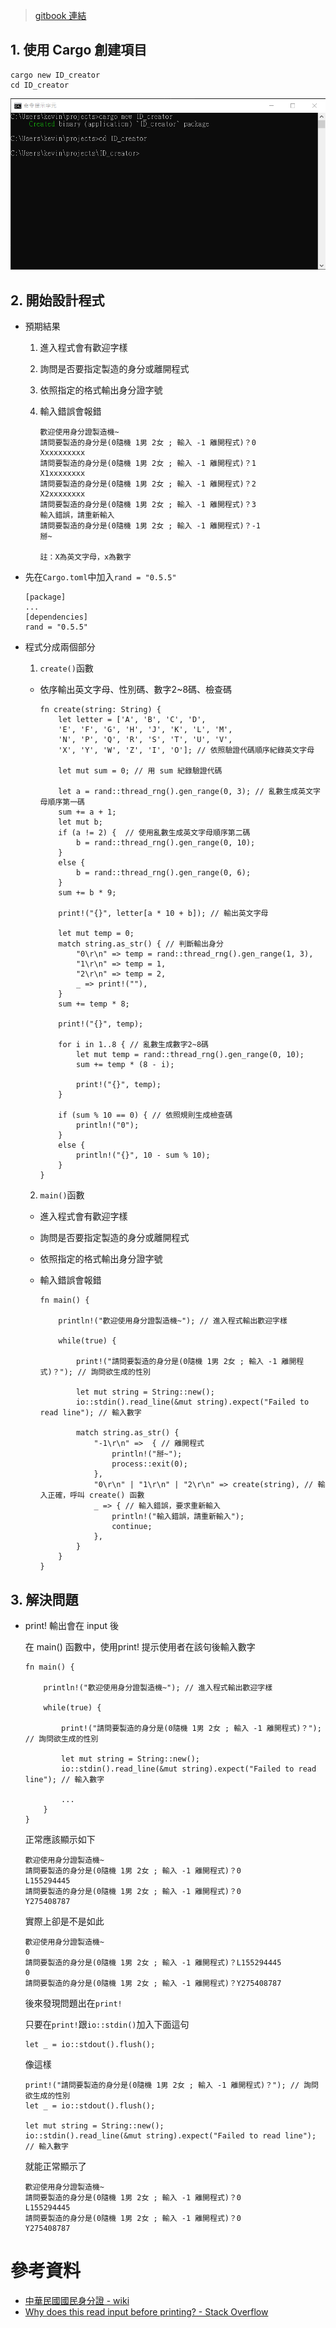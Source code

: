 > ​[gitbook 連結](https://kevin823lin.gitbook.io/learn-rust-from-zero/id-creator)​

## 1. 使用 Cargo 創建項目
```
cargo new ID_creator
cd ID_creator
```

![](https://github.com/kevin823lin/sp108b/blob/master/FinalProject/src/4.1.png?raw=true)

## 2. 開始設計程式

* 預期結果
    1. 進入程式會有歡迎字樣
    2. 詢問是否要指定製造的身分或離開程式
    3. 依照指定的格式輸出身分證字號
    4. 輸入錯誤會報錯

        ```
        歡迎使用身分證製造機~
        請問要製造的身分是(0隨機 1男 2女 ; 輸入 -1 離開程式)？0
        Xxxxxxxxxx
        請問要製造的身分是(0隨機 1男 2女 ; 輸入 -1 離開程式)？1
        X1xxxxxxxx
        請問要製造的身分是(0隨機 1男 2女 ; 輸入 -1 離開程式)？2
        X2xxxxxxxx
        請問要製造的身分是(0隨機 1男 2女 ; 輸入 -1 離開程式)？3
        輸入錯誤，請重新輸入
        請問要製造的身分是(0隨機 1男 2女 ; 輸入 -1 離開程式)？-1
        掰~

        註：X為英文字母，x為數字
        ```

* 先在`Cargo.toml`中加入`rand = "0.5.5"`

    ```
    [package]
    ...
    [dependencies]
    rand = "0.5.5"
    ```

* 程式分成兩個部分

    1. `create()`函數

    * 依序輸出英文字母、性別碼、數字2~8碼、檢查碼

        ```
        fn create(string: String) {
            let letter = ['A', 'B', 'C', 'D', 
            'E', 'F', 'G', 'H', 'J', 'K', 'L', 'M', 
            'N', 'P', 'Q', 'R', 'S', 'T', 'U', 'V', 
            'X', 'Y', 'W', 'Z', 'I', 'O']; // 依照驗證代碼順序紀錄英文字母

            let mut sum = 0; // 用 sum 紀錄驗證代碼

            let a = rand::thread_rng().gen_range(0, 3); // 亂數生成英文字母順序第一碼
            sum += a + 1;
            let mut b;
            if (a != 2) {  // 使用亂數生成英文字母順序第二碼
                b = rand::thread_rng().gen_range(0, 10);
            }
            else {
                b = rand::thread_rng().gen_range(0, 6);
            }
            sum += b * 9;

            print!("{}", letter[a * 10 + b]); // 輸出英文字母
            
            let mut temp = 0;
            match string.as_str() { // 判斷輸出身分
                "0\r\n" => temp = rand::thread_rng().gen_range(1, 3),
                "1\r\n" => temp = 1,
                "2\r\n" => temp = 2,
                _ => print!(""),
            }
            sum += temp * 8;

            print!("{}", temp);
            
            for i in 1..8 { // 亂數生成數字2~8碼
                let mut temp = rand::thread_rng().gen_range(0, 10);
                sum += temp * (8 - i);

                print!("{}", temp);
            }

            if (sum % 10 == 0) { // 依照規則生成檢查碼
                println!("0");
            }
            else {
                println!("{}", 10 - sum % 10);
            }
        }
        ```
    2. `main()`函數
    
    * 進入程式會有歡迎字樣
    * 詢問是否要指定製造的身分或離開程式
    * 依照指定的格式輸出身分證字號
    * 輸入錯誤會報錯

        ```
        fn main() {

            println!("歡迎使用身分證製造機~"); // 進入程式輸出歡迎字樣

            while(true) {

                print!("請問要製造的身分是(0隨機 1男 2女 ; 輸入 -1 離開程式)？"); // 詢問欲生成的性別

                let mut string = String::new();
                io::stdin().read_line(&mut string).expect("Failed to read line"); // 輸入數字

                match string.as_str() {
                    "-1\r\n" =>  { // 離開程式
                        println!("掰~");
                        process::exit(0);
                    },
                    "0\r\n" | "1\r\n" | "2\r\n" => create(string), // 輸入正確，呼叫 create() 函數
                    _ => { // 輸入錯誤，要求重新輸入
                        println!("輸入錯誤，請重新輸入");
                        continue;
                    },
                }
            }
        }
        ```

## 3. 解決問題
* print! 輸出會在 input 後

    在 main() 函數中，使用print! 提示使用者在該句後輸入數字
    ```
    fn main() {

        println!("歡迎使用身分證製造機~"); // 進入程式輸出歡迎字樣

        while(true) {

            print!("請問要製造的身分是(0隨機 1男 2女 ; 輸入 -1 離開程式)？"); // 詢問欲生成的性別

            let mut string = String::new();
            io::stdin().read_line(&mut string).expect("Failed to read line"); // 輸入數字
            
            ...
        }
    }
    ```
    正常應該顯示如下
    ```
    歡迎使用身分證製造機~
    請問要製造的身分是(0隨機 1男 2女 ; 輸入 -1 離開程式)？0 
    L155294445
    請問要製造的身分是(0隨機 1男 2女 ; 輸入 -1 離開程式)？0
    Y275408787
    ```
    實際上卻是不是如此
    ```
    歡迎使用身分證製造機~
    0
    請問要製造的身分是(0隨機 1男 2女 ; 輸入 -1 離開程式)？L155294445
    0
    請問要製造的身分是(0隨機 1男 2女 ; 輸入 -1 離開程式)？Y275408787
    ```
    後來發現問題出在`print!`
    
    只要在`print!`跟`io::stdin()`加入下面這句
    ```
    let _ = io::stdout().flush();
    ```
    像這樣
    ```
    print!("請問要製造的身分是(0隨機 1男 2女 ; 輸入 -1 離開程式)？"); // 詢問欲生成的性別
    let _ = io::stdout().flush();

    let mut string = String::new();
    io::stdin().read_line(&mut string).expect("Failed to read line"); // 輸入數字
    ```
    就能正常顯示了
    ```
    歡迎使用身分證製造機~
    請問要製造的身分是(0隨機 1男 2女 ; 輸入 -1 離開程式)？0 
    L155294445
    請問要製造的身分是(0隨機 1男 2女 ; 輸入 -1 離開程式)？0
    Y275408787
    ```

# 參考資料
* [中華民國國民身分證 - wiki](https://zh.wikipedia.org/wiki/%E4%B8%AD%E8%8F%AF%E6%B0%91%E5%9C%8B%E5%9C%8B%E6%B0%91%E8%BA%AB%E5%88%86%E8%AD%89#%E7%B7%A8%E8%99%9F%E8%A6%8F%E5%89%87)
* [Why does this read input before printing?
\- Stack Overflow](https://stackoverflow.com/questions/34993744/why-does-this-read-input-before-printing)